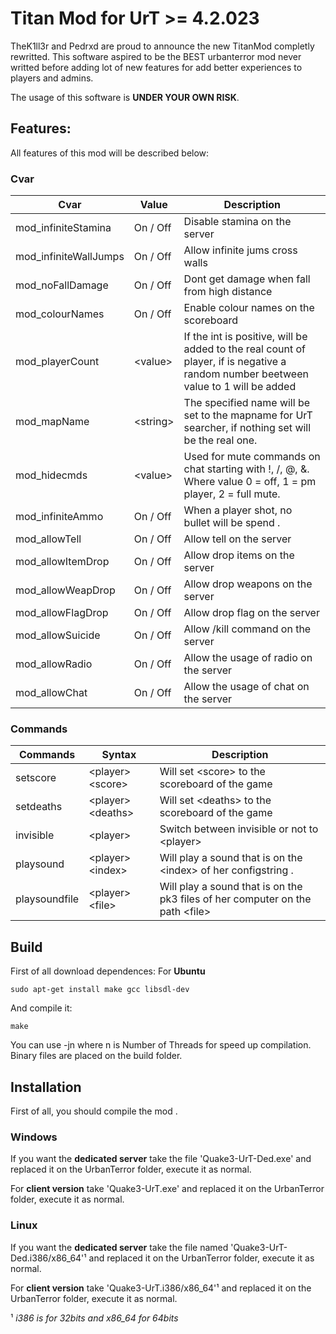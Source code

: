 # Titan Mod for UrT >= 4.2.023
TheK1ll3r and Pedrxd are proud to announce the new TitanMod completly rewritted. This software aspired to be the BEST urbanterror mod never writted before adding lot of new features for add better experiences to players and admins.

The usage of this software is **UNDER YOUR OWN RISK**.

## Features:
All features of this mod will be described below:
### Cvar
Cvar |  Value  | Description
--- | --- | ---
mod_infiniteStamina | On / Off | Disable stamina on the server
mod_infiniteWallJumps | On / Off | Allow infinite jums cross walls
mod_noFallDamage | On / Off | Dont get damage when fall from high distance
mod_colourNames | On / Off | Enable colour names on the scoreboard
mod_playerCount | &#60;value&#62; | If the int is positive, will be added to the real count of player, if is negative a random number beetween value to 1 will be added
mod_mapName | &#60;string&#62; | The specified name will be set to the mapname for UrT searcher, if nothing set will be the real one.
mod_hidecmds | &#60;value&#62; | Used for mute commands on chat starting with !, /, @, &. Where value 0 = off, 1 = pm player, 2 = full mute.
mod_infiniteAmmo | On / Off | When a player shot, no bullet will be spend .
mod_allowTell | On / Off | Allow tell on the server
mod_allowItemDrop | On / Off | Allow drop items on the server
mod_allowWeapDrop | On / Off | Allow drop weapons on the server
mod_allowFlagDrop | On / Off | Allow drop flag on the server
mod_allowSuicide | On / Off | Allow /kill command on the server
mod_allowRadio | On / Off | Allow the usage of radio on the server
mod_allowChat | On / Off | Allow the usage of chat on the server


### Commands
Commands | Syntax | Description
--- | --- | ---
setscore |  &#60;player&#62;  &#60;score&#62; | Will set &#60;score&#62; to the scoreboard of the game
setdeaths |  &#60;player&#62;  &#60;deaths&#62; | Will set &#60;deaths&#62; to the scoreboard of the game
invisible | &#60;player&#62; | Switch between invisible or not to &#60;player&#62; 
playsound | &#60;player&#62; &#60;index&#62; | Will play a sound that is on the &#60;index&#62; of her configstring .
playsoundfile | &#60;player&#62; &#60;file&#62; | Will play a sound that is on the pk3 files of her computer on the path &#60;file&#62;

## Build
First of all download dependences: For **Ubuntu**
```
sudo apt-get install make gcc libsdl-dev
```
And compile it:
```
make
```
You can use -jn where n is Number of Threads for speed up compilation.
Binary files are placed on the build folder.

## Installation
First of all, you should compile the mod .
### Windows
If you want the **dedicated server** take the file 'Quake3-UrT-Ded.exe' and replaced it on the UrbanTerror folder, execute it as normal.

For **client version** take 'Quake3-UrT.exe' and replaced it on the UrbanTerror folder, execute it as normal.

### Linux
If you want the **dedicated server** take the file named 'Quake3-UrT-Ded.i386/x86_64'¹ and replaced it on the UrbanTerror folder, execute it as normal.

For **client version** take 'Quake3-UrT.i386/x86_64'¹ and replaced it on the UrbanTerror folder, execute it as normal.

 ¹ *i386 is for 32bits and x86_64 for 64bits*
